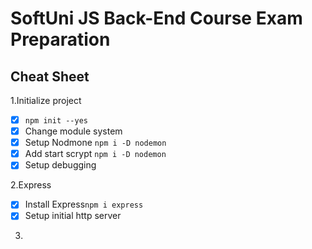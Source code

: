 # SoftUni JS Back-End Course Exam Preparation

## Cheat Sheet

1.Initialize project
  - [x] `npm init --yes`
  - [x] Change module system
  - [x] Setup Nodmone `npm i -D nodemon`
  - [x] Add start scrypt `npm i -D nodemon`
  - [x] Setup debugging
  
2.Express
  - [x] Install Express`npm i express`
  - [x] Setup initial http server
3.

